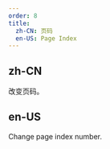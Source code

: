 ```yaml
---
order: 8
title:
  zh-CN: 页码
  en-US: Page Index
---
```


## zh-CN

改变页码。

## en-US

Change page index number.
